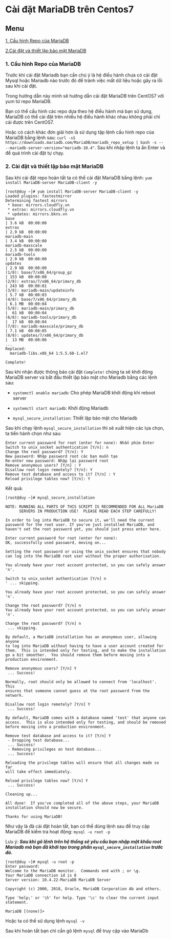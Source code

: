 # Cài đặt MariaDB trên Centos7
## Menu
[1. Cấu hình Repo của MariaDB](#CauHinhRepo)

[2.Cài đặt và thiết lập bảo mật MariaDB](#CaiDatVaThietLap)




<a name="CauHinhRepo"></a>
### 1. Cấu hình Repo của MariaDB
Trước khi cài đặt Mariadb bạn cần chú ý là hệ điều hành chưa có cài đặt Mysql hoặc Mariadb nào trước đó để tránh việc mất dữ liệu hoặc gây ra lỗi sau khi cài đặt.

Trong hướng dẫn này mình sẽ hướng dẫn cài đặt MariaDB trên CentOS7 với yum từ repo MariaDB.

Bạn có thể cấu hình các repo dựa theo hệ điều hành mà bạn sử dụng, MariaDB có thể cài đặt trên nhiều hệ điều hành khác nhau không phải chỉ cài được trên CentOS7.

Hoặc có cách khác đơn giải hơn là sử dụng tập lệnh cấu hình repo của MariaDB bằng lệnh sau: `curl -sS https://downloads.mariadb.com/MariaDB/mariadb_repo_setup | bash -s -- --mariadb-server-version="mariadb-10.4"`. Sau khi nhập lệnh ta ấn Enter và để quá trình cài đặt tự chạy. 


<a name="CaiDatVaThietLap"></a>
### 2. Cài đặt và thiết lập bảo mật MariaDB
Sau khi cài đặt repo hoàn tất ta có thể cài đặt MariaDB bằng lệnh: `yum install MariaDB-server MariaDB-client -y`

```
[root@duy ~]# yum install MariaDB-server MariaDB-client -y
Loaded plugins: fastestmirror
Determining fastest mirrors
 * base: mirrors.cloudfly.vn
 * extras: mirrors.cloudfly.vn
 * updates: mirrors.bkns.vn
base                                                                                                                                   | 3.6 kB  00:00:00
extras                                                                                                                                 | 2.9 kB  00:00:00
mariadb-main                                                                                                                           | 3.4 kB  00:00:00
mariadb-maxscale                                                                                                                       | 2.5 kB  00:00:00
mariadb-tools                                                                                                                          | 2.9 kB  00:00:00
updates                                                                                                                                | 2.9 kB  00:00:00
(1/8): base/7/x86_64/group_gz                                                                                                          | 153 kB  00:00:00
(2/8): extras/7/x86_64/primary_db                                                                                                      | 243 kB  00:00:01
(3/8): mariadb-main/updateinfo                                                                                                         | 5.7 kB  00:00:03
(4/8): base/7/x86_64/primary_db                                                                                                        | 6.1 MB  00:00:04
(5/8): mariadb-main/primary_db                                                                                                         |  61 kB  00:00:04
(6/8): mariadb-tools/primary_db                                                                                                        |  17 kB  00:00:04
(7/8): mariadb-maxscale/primary_db                                                                                                     | 7.1 kB  00:00:05
(8/8): updates/7/x86_64/primary_db                                                                                                     |  13 MB  00:00:06
...
Replaced:
  mariadb-libs.x86_64 1:5.5.68-1.el7

Complete!
```
Sau khi nhận được thông báo cài đặt `Complete!` chúng ta sẽ khởi động MariaDB server và bắt đầu thiết lập bảo mật  cho Mariadb bằng các lệnh sau:
- `systemctl enable mariadb`: Cho phép MariaDB khởi động khi reboot server

- `systemctl start mariadb`: Khởi động Mariadb

- `mysql_secure_installation`: Thiết lập bảo mật cho Mariadb

Sau khi chạy lệnh `mysql_secure_installation` thì sẽ xuất hiện các lựa chọn, ta tiến hành chọn như sau:
```
Enter current password for root (enter for none): Nhấn phím Enter
Switch to unix_socket authentication [Y/n]: n
Change the root password? [Y/n]: Y
New password: Nhập password root các bạn muốn tạo
Re-enter new password: Nhập lại password root
Remove anonymous users? [Y/n] : Y
Disallow root login remotely? [Y/n]: Y
Remove test database and access to it? [Y/n] : Y
Reload privilege tables now? [Y/n]: Y
```
Kết quả:
```
[root@duy ~]# mysql_secure_installation

NOTE: RUNNING ALL PARTS OF THIS SCRIPT IS RECOMMENDED FOR ALL MariaDB
      SERVERS IN PRODUCTION USE!  PLEASE READ EACH STEP CAREFULLY!

In order to log into MariaDB to secure it, we'll need the current
password for the root user. If you've just installed MariaDB, and
haven't set the root password yet, you should just press enter here.

Enter current password for root (enter for none):
OK, successfully used password, moving on...

Setting the root password or using the unix_socket ensures that nobody
can log into the MariaDB root user without the proper authorisation.

You already have your root account protected, so you can safely answer 'n'.

Switch to unix_socket authentication [Y/n] n
' ... skipping.

You already have your root account protected, so you can safely answer 'n'.

Change the root password? [Y/n] n
You already have your root account protected, so you can safely answer 'n'.

Change the root password? [Y/n] n
 ... skipping.

By default, a MariaDB installation has an anonymous user, allowing anyone
to log into MariaDB without having to have a user account created for
them.  This is intended only for testing, and to make the installation
go a bit smoother.  You should remove them before moving into a
production environment.

Remove anonymous users? [Y/n] Y
 ... Success!

Normally, root should only be allowed to connect from 'localhost'.  This
ensures that someone cannot guess at the root password from the network.

Disallow root login remotely? [Y/n] Y
 ... Success!

By default, MariaDB comes with a database named 'test' that anyone can
access.  This is also intended only for testing, and should be removed
before moving into a production environment.

Remove test database and access to it? [Y/n] Y
 - Dropping test database...
 ... Success!
 - Removing privileges on test database...
 ... Success!

Reloading the privilege tables will ensure that all changes made so far
will take effect immediately.

Reload privilege tables now? [Y/n] Y
 ... Success!

Cleaning up...

All done!  If you've completed all of the above steps, your MariaDB
installation should now be secure.

Thanks for using MariaDB!
```

Như vậy là đã cài đặt hoàn tất, bạn có thể dùng lệnh sau để truy cập MariaDB để kiểm tra hoạt động: `mysql -u root -p`

Lưu ý: ***Sau khi gõ lệnh trên hệ thống sẽ yêu cầu bạn nhập mật khẩu root Mariadb mà bạn đã khởi tạo trong phần `mysql_secure_installation` trước đó.***
```
[root@duy ~]# mysql -u root -p
Enter password:
Welcome to the MariaDB monitor.  Commands end with ; or \g.
Your MariaDB connection id is 8
Server version: 10.4.22-MariaDB MariaDB Server

Copyright (c) 2000, 2018, Oracle, MariaDB Corporation Ab and others.

Type 'help;' or '\h' for help. Type '\c' to clear the current input statement.

MariaDB [(none)]> 
```
Hoặc ta có thể sử dụng lệnh `mysql -v`

Sau khi hoàn tất bạn chỉ cần gõ lệnh `mysql` để truy cập vào MariaDb
